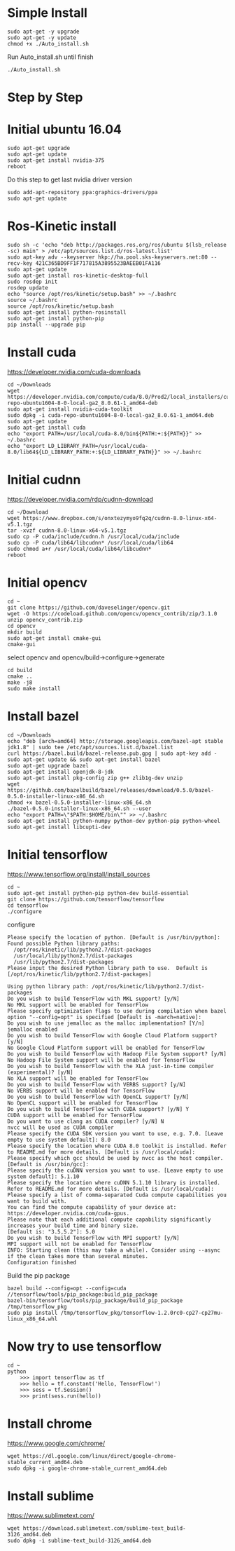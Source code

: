 # Simple Install 
	sudo apt-get -y upgrade
	sudo apt-get -y update
	chmod +x ./Auto_install.sh
Run Auto_install.sh until finish
	
	./Auto_install.sh
	
	
# Step by Step

# Initial ubuntu 16.04
	sudo apt-get upgrade
	sudo apt-get update
	sudo apt-get install nvidia-375
	reboot
Do this step to get last nvidia driver version
	
	sudo add-apt-repository ppa:graphics-drivers/ppa
	sudo apt-get update

# Ros-Kinetic install
	sudo sh -c 'echo "deb http://packages.ros.org/ros/ubuntu $(lsb_release -sc) main" > /etc/apt/sources.list.d/ros-latest.list'
	sudo apt-key adv --keyserver hkp://ha.pool.sks-keyservers.net:80 --recv-key 421C365BD9FF1F717815A3895523BAEEB01FA116
	sudo apt-get update
	sudo apt-get install ros-kinetic-desktop-full
	sudo rosdep init
	rosdep update
	echo "source /opt/ros/kinetic/setup.bash" >> ~/.bashrc
	source ~/.bashrc
	source /opt/ros/kinetic/setup.bash
	sudo apt-get install python-rosinstall
	sudo apt-get install python-pip
	pip install --upgrade pip

# Install cuda
https://developer.nvidia.com/cuda-downloads

	cd ~/Downloads
	wget https://developer.nvidia.com/compute/cuda/8.0/Prod2/local_installers/cuda-repo-ubuntu1604-8-0-local-ga2_8.0.61-1_amd64-deb
	sudo apt-get install nvidia-cuda-toolkit
	sudo dpkg -i cuda-repo-ubuntu1604-8-0-local-ga2_8.0.61-1_amd64.deb
	sudo apt-get update
	sudo apt-get install cuda
	echo "export PATH=/usr/local/cuda-8.0/bin${PATH:+:${PATH}}" >> ~/.bashrc
	echo "export LD_LIBRARY_PATH=/usr/local/cuda-8.0/lib64${LD_LIBRARY_PATH:+:${LD_LIBRARY_PATH}}" >> ~/.bashrc
# Initial cudnn
https://developer.nvidia.com/rdp/cudnn-download

	cd ~/Download
	wget https://www.dropbox.com/s/onxtezymyo9fq2q/cudnn-8.0-linux-x64-v5.1.tgz
	tar -xvzf cudnn-8.0-linux-x64-v5.1.tgz 
	sudo cp -P cuda/include/cudnn.h /usr/local/cuda/include
	sudo cp -P cuda/lib64/libcudnn* /usr/local/cuda/lib64
	sudo chmod a+r /usr/local/cuda/lib64/libcudnn*
	reboot
# Initial opencv
	cd ~
	git clone https://github.com/daveselinger/opencv.git
	wget -O https://codeload.github.com/opencv/opencv_contrib/zip/3.1.0
	unzip opencv_contrib.zip
	cd opencv
	mkdir build
	sudo apt-get install cmake-gui
	cmake-gui
select opencv and opencv/build->configure->generate

	cd build
	cmake ..
	make -j8
	sudo make install
# Install bazel

	cd ~/Downloads
	echo "deb [arch=amd64] http://storage.googleapis.com/bazel-apt stable jdk1.8" | sudo tee /etc/apt/sources.list.d/bazel.list
	curl https://bazel.build/bazel-release.pub.gpg | sudo apt-key add -
	sudo apt-get update && sudo apt-get install bazel
	sudo apt-get upgrade bazel
	sudo apt-get install openjdk-8-jdk
	sudo apt-get install pkg-config zip g++ zlib1g-dev unzip
	wget https://github.com/bazelbuild/bazel/releases/download/0.5.0/bazel-0.5.0-installer-linux-x86_64.sh
	chmod +x bazel-0.5.0-installer-linux-x86_64.sh
	./bazel-0.5.0-installer-linux-x86_64.sh --user
	echo "export PATH=\"$PATH:$HOME/bin\"" >> ~/.bashrc
	sudo apt-get install python-numpy python-dev python-pip python-wheel
	sudo apt-get install libcupti-dev 
# Initial tensorflow
https://www.tensorflow.org/install/install_sources
	
	cd ~
	sudo apt-get install python-pip python-dev build-essential 
	git clone https://github.com/tensorflow/tensorflow 
	cd tensorflow
	./configure
configure

	Please specify the location of python. [Default is /usr/bin/python]: 
	Found possible Python library paths:
	  /opt/ros/kinetic/lib/python2.7/dist-packages
	  /usr/local/lib/python2.7/dist-packages
	  /usr/lib/python2.7/dist-packages
	Please input the desired Python library path to use.  Default is [/opt/ros/kinetic/lib/python2.7/dist-packages]

	Using python library path: /opt/ros/kinetic/lib/python2.7/dist-packages
	Do you wish to build TensorFlow with MKL support? [y/N] 
	No MKL support will be enabled for TensorFlow
	Please specify optimization flags to use during compilation when bazel option "--config=opt" is specified [Default is -march=native]: 
	Do you wish to use jemalloc as the malloc implementation? [Y/n] 
	jemalloc enabled
	Do you wish to build TensorFlow with Google Cloud Platform support? [y/N] 
	No Google Cloud Platform support will be enabled for TensorFlow
	Do you wish to build TensorFlow with Hadoop File System support? [y/N] 
	No Hadoop File System support will be enabled for TensorFlow
	Do you wish to build TensorFlow with the XLA just-in-time compiler (experimental)? [y/N] 
	No XLA support will be enabled for TensorFlow
	Do you wish to build TensorFlow with VERBS support? [y/N] 
	No VERBS support will be enabled for TensorFlow
	Do you wish to build TensorFlow with OpenCL support? [y/N] 
	No OpenCL support will be enabled for TensorFlow
	Do you wish to build TensorFlow with CUDA support? [y/N] Y
	CUDA support will be enabled for TensorFlow
	Do you want to use clang as CUDA compiler? [y/N] N
	nvcc will be used as CUDA compiler
	Please specify the CUDA SDK version you want to use, e.g. 7.0. [Leave empty to use system default]: 8.0
	Please specify the location where CUDA 8.0 toolkit is installed. Refer to README.md for more details. [Default is /usr/local/cuda]: 
	Please specify which gcc should be used by nvcc as the host compiler. [Default is /usr/bin/gcc]: 
	Please specify the cuDNN version you want to use. [Leave empty to use system default]: 5.1.10
	Please specify the location where cuDNN 5.1.10 library is installed. Refer to README.md for more details. [Default is /usr/local/cuda]: 
	Please specify a list of comma-separated Cuda compute capabilities you want to build with.
	You can find the compute capability of your device at: https://developer.nvidia.com/cuda-gpus.
	Please note that each additional compute capability significantly increases your build time and binary size.
	[Default is: "3.5,5.2"]: 5.0
	Do you wish to build TensorFlow with MPI support? [y/N] 
	MPI support will not be enabled for TensorFlow
	INFO: Starting clean (this may take a while). Consider using --async if the clean takes more than several minutes.
	Configuration finished


	
Build the pip package

	bazel build --config=opt --config=cuda //tensorflow/tools/pip_package:build_pip_package 
	bazel-bin/tensorflow/tools/pip_package/build_pip_package /tmp/tensorflow_pkg
	sudo pip install /tmp/tensorflow_pkg/tensorflow-1.2.0rc0-cp27-cp27mu-linux_x86_64.whl 
# Now try to use tensorflow
	
	cd ~
	python
		>>> import tensorflow as tf
		>>> hello = tf.constant('Hello, TensorFlow!')
		>>> sess = tf.Session()
		>>> print(sess.run(hello))
# Install chrome
https://www.google.com/chrome/

	wget https://dl.google.com/linux/direct/google-chrome-stable_current_amd64.deb
	sudo dpkg -i google-chrome-stable_current_amd64.deb
	
# Install sublime
https://www.sublimetext.com/

	wget https://download.sublimetext.com/sublime-text_build-3126_amd64.deb
	sudo dpkg -i sublime-text_build-3126_amd64.deb

